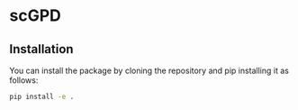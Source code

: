 # scGPD


## Installation

You can install the package by cloning the repository and pip installing it as follows:

```bash
pip install -e .
```

